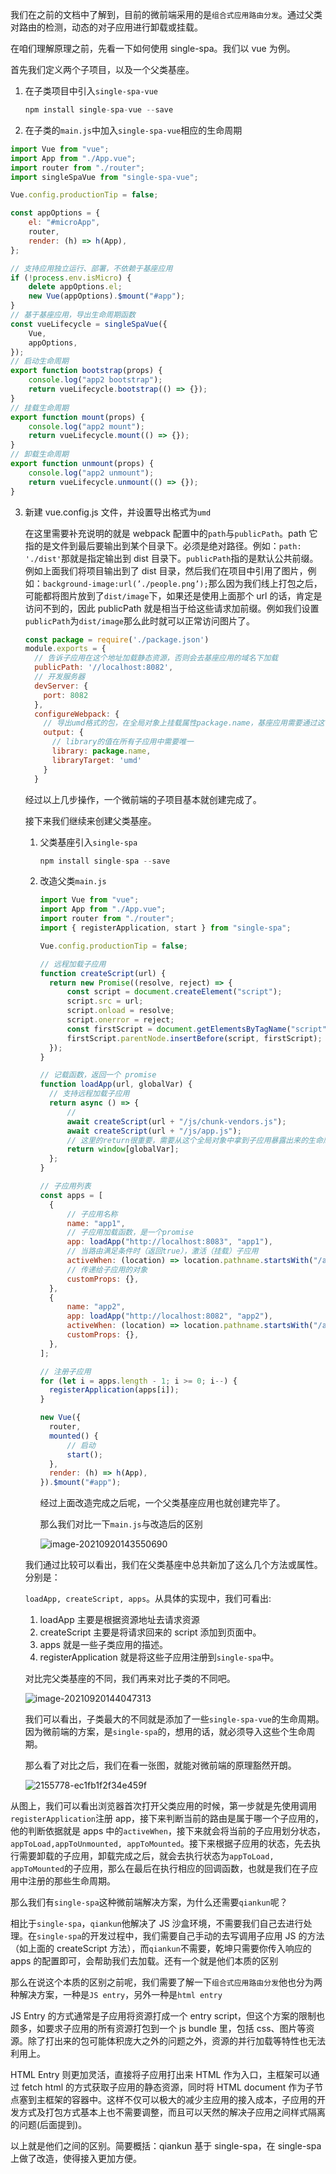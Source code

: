 我们在之前的文档中了解到，目前的微前端采用的是`组合式应用路由分发`。通过父类对路由的检测，动态的对子应用进行卸载或挂载。

在咱们理解原理之前，先看一下如何使用 single-spa。我们以 vue 为例。

首先我们定义两个子项目，以及一个父类基座。

1. 在子类项目中引入`single-spa-vue`

   ```javascript
   npm install single-spa-vue --save
   ```

2. 在子类的`main.js`中加入`single-spa-vue`相应的生命周期

```javascript
import Vue from "vue";
import App from "./App.vue";
import router from "./router";
import singleSpaVue from "single-spa-vue";

Vue.config.productionTip = false;

const appOptions = {
	el: "#microApp",
	router,
	render: (h) => h(App),
};

// 支持应用独立运行、部署，不依赖于基座应用
if (!process.env.isMicro) {
	delete appOptions.el;
	new Vue(appOptions).$mount("#app");
}
// 基于基座应用，导出生命周期函数
const vueLifecycle = singleSpaVue({
	Vue,
	appOptions,
});
// 启动生命周期
export function bootstrap(props) {
	console.log("app2 bootstrap");
	return vueLifecycle.bootstrap(() => {});
}
// 挂载生命周期
export function mount(props) {
	console.log("app2 mount");
	return vueLifecycle.mount(() => {});
}
// 卸载生命周期
export function unmount(props) {
	console.log("app2 unmount");
	return vueLifecycle.unmount(() => {});
}
```

3. 新建 vue.config.js 文件，并设置导出格式为`umd`

   在这里需要补充说明的就是 webpack 配置中的`path`与`publicPath`。path 它指的是文件到最后要输出到某个目录下。必须是绝对路径。例如：`path: './dist'`那就是指定输出到 dist 目录下。`publicPath`指的是默认公共前缀。例如上面我们将项目输出到了 dist 目录，然后我们在项目中引用了图片，例如：`background-image:url(’./people.png’);`那么因为我们线上打包之后，可能都将图片放到了`dist/image`下，如果还是使用上面那个 url 的话，肯定是访问不到的，因此 publicPath 就是相当于给这些请求加前缀。例如我们设置`publicPath`为`dist/image`那么此时就可以正常访问图片了。

   ```javascript
   const package = require('./package.json')
   module.exports = {
     // 告诉子应用在这个地址加载静态资源，否则会去基座应用的域名下加载
     publicPath: '//localhost:8082',
     // 开发服务器
     devServer: {
       port: 8082
     },
     configureWebpack: {
       // 导出umd格式的包，在全局对象上挂载属性package.name，基座应用需要通过这个全局对象获取一些信息，比如子应用导出的生命周期函数
       output: {
         // library的值在所有子应用中需要唯一
         library: package.name,
         libraryTarget: 'umd'
       }
     }
   ```

   经过以上几步操作，一个微前端的子项目基本就创建完成了。

   接下来我们继续来创建父类基座。

   1. 父类基座引入`single-spa`

      ```javascript
      npm install single-spa --save
      ```

   2. 改造父类`main.js`

      ```javascript
      import Vue from "vue";
      import App from "./App.vue";
      import router from "./router";
      import { registerApplication, start } from "single-spa";

      Vue.config.productionTip = false;

      // 远程加载子应用
      function createScript(url) {
      	return new Promise((resolve, reject) => {
      		const script = document.createElement("script");
      		script.src = url;
      		script.onload = resolve;
      		script.onerror = reject;
      		const firstScript = document.getElementsByTagName("script")[0];
      		firstScript.parentNode.insertBefore(script, firstScript);
      	});
      }

      // 记载函数，返回一个 promise
      function loadApp(url, globalVar) {
      	// 支持远程加载子应用
      	return async () => {
      		//
      		await createScript(url + "/js/chunk-vendors.js");
      		await createScript(url + "/js/app.js");
      		// 这里的return很重要，需要从这个全局对象中拿到子应用暴露出来的生命周期函数
      		return window[globalVar];
      	};
      }

      // 子应用列表
      const apps = [
      	{
      		// 子应用名称
      		name: "app1",
      		// 子应用加载函数，是一个promise
      		app: loadApp("http://localhost:8083", "app1"),
      		// 当路由满足条件时（返回true），激活（挂载）子应用
      		activeWhen: (location) => location.pathname.startsWith("/app1"),
      		// 传递给子应用的对象
      		customProps: {},
      	},
      	{
      		name: "app2",
      		app: loadApp("http://localhost:8082", "app2"),
      		activeWhen: (location) => location.pathname.startsWith("/app2"),
      		customProps: {},
      	},
      ];

      // 注册子应用
      for (let i = apps.length - 1; i >= 0; i--) {
      	registerApplication(apps[i]);
      }

      new Vue({
      	router,
      	mounted() {
      		// 启动
      		start();
      	},
      	render: (h) => h(App),
      }).$mount("#app");
      ```

      经过上面改造完成之后呢，一个父类基座应用也就创建完毕了。

      那么我们对比一下`main.js`与改造后的区别

      ![image-20210920143550690](https://gitee.com/ByeL/blogimg/raw/master/img/20210920143550.png)

   我们通过比较可以看出，我们在父类基座中总共新加了这么几个方法或属性。分别是：

   `loadApp, createScript, apps`。从具体的实现中，我们可看出:

   1. loadApp 主要是根据资源地址去请求资源
   2. createScript 主要是将请求回来的 script 添加到页面中。
   3. apps 就是一些子类应用的描述。
   4. registerApplication 就是将这些子应用注册到`single-spa`中。

   对比完父类基座的不同，我们再来对比子类的不同吧。

   ![image-20210920144047313](https://gitee.com/ByeL/blogimg/raw/master/img/20210920144047.png)

   我们可以看出，子类最大的不同就是添加了一些`single-spa-vue`的生命周期。因为微前端的方案，是`single-spa`的，想用的话，就必须导入这些个生命周期。

   那么看了对比之后，我们在看一张图，就能对微前端的原理豁然开朗。

   ![2155778-ec1fb1f2f34e459f](https://gitee.com/ByeL/blogimg/raw/master/img/20210920144336.png)

从图上，我们可以看出浏览器首次打开父类应用的时候，第一步就是先使用调用`registerApplication`注册 app，接下来判断当前的路由是属于哪一个子应用的，他的判断依据就是 apps 中的`activeWhen`，接下来就会将当前的子应用划分状态，`appToLoad,appToUnmounted, appToMounted`。接下来根据子应用的状态，先去执行需要卸载的子应用，卸载完成之后，就会去执行状态为`appToLoad, appToMounted`的子应用，那么在最后在执行相应的回调函数，也就是我们在子应用中注册的那些生命周期。

那么我们有`single-spa`这种微前端解决方案，为什么还需要`qiankun`呢？

相比于`single-spa`，`qiankun`他解决了 JS 沙盒环境，不需要我们自己去进行处理。在`single-spa`的开发过程中，我们需要自己手动的去写调用子应用 JS 的方法（如上面的 createScript 方法），而`qiankun`不需要，乾坤只需要你传入响应的 apps 的配置即可，会帮助我们去加载。还有一个就是他们本质的区别

那么在说这个本质的区别之前呢，我们需要了解一下`组合式应用路由分发`他也分为两种解决方案，一种是`JS entry`，另外一种是`html entry`

JS Entry 的方式通常是子应用将资源打成一个 entry script，但这个方案的限制也颇多，如要求子应用的所有资源打包到一个 js bundle 里，包括 css、图片等资源。除了打出来的包可能体积庞大之外的问题之外，资源的并行加载等特性也无法利用上。

HTML Entry 则更加灵活，直接将子应用打出来 HTML 作为入口，主框架可以通过 fetch html 的方式获取子应用的静态资源，同时将 HTML document 作为子节点塞到主框架的容器中。这样不仅可以极大的减少主应用的接入成本，子应用的开发方式及打包方式基本上也不需要调整，而且可以天然的解决子应用之间样式隔离的问题(后面提到)。

以上就是他们之间的区别。简要概括：qiankun 基于 single-spa，在 single-spa 上做了改造，使得接入更加方便。
